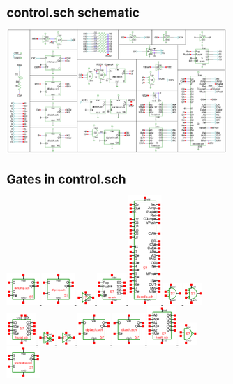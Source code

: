 # control.sch schematic
![control.sch](control.png)
# Gates in control.sch
[ ![deflipflop](deflipflop-sym.png) ](deflipflop.html)
[ ![dflipflop](dflipflop-sym.png) ](dflipflop.html)
[ ![not](not-sym.png) ](not.html)
[ ![sp](sp-sym.png) ](sp.html)
[ ![decode](decode-sym.png) ](decode.html)
[ ![nor](nor-sym.png) ](nor.html)
[ ![nor3](nor3-sym.png) ](nor3.html)
[ ![fourpd](fourpd-sym.png) ](fourpd.html)
[ ![noverlap](noverlap-sym.png) ](noverlap.html)
[ ![cnot](cnot-sym.png) ](cnot.html)
[ ![diplatch](diplatch-sym.png) ](diplatch.html)
[ ![dilatch](dilatch-sym.png) ](dilatch.html)
[ ![fiveof8](fiveof8-sym.png) ](fiveof8.html)
[ ![nand](nand-sym.png) ](nand.html)
[ ![sramcellsw](sramcellsw-sym.png) ](sramcellsw.html)
